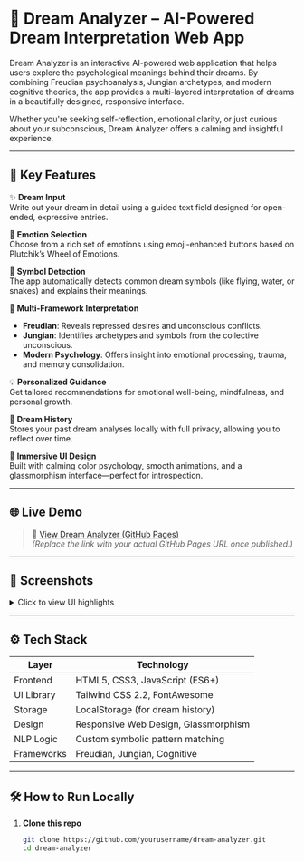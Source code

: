 # 🌙 Dream Analyzer – AI-Powered Dream Interpretation Web App

Dream Analyzer is an interactive AI-powered web application that helps users explore the psychological meanings behind their dreams. By combining Freudian psychoanalysis, Jungian archetypes, and modern cognitive theories, the app provides a multi-layered interpretation of dreams in a beautifully designed, responsive interface.

Whether you're seeking self-reflection, emotional clarity, or just curious about your subconscious, Dream Analyzer offers a calming and insightful experience.

---

## 🧠 Key Features

✨ **Dream Input**  
Write out your dream in detail using a guided text field designed for open-ended, expressive entries.

💬 **Emotion Selection**  
Choose from a rich set of emotions using emoji-enhanced buttons based on Plutchik’s Wheel of Emotions.

🔮 **Symbol Detection**  
The app automatically detects common dream symbols (like flying, water, or snakes) and explains their meanings.

🧠 **Multi-Framework Interpretation**  
- **Freudian**: Reveals repressed desires and unconscious conflicts.
- **Jungian**: Identifies archetypes and symbols from the collective unconscious.
- **Modern Psychology**: Offers insight into emotional processing, trauma, and memory consolidation.

💡 **Personalized Guidance**  
Get tailored recommendations for emotional well-being, mindfulness, and personal growth.

📜 **Dream History**  
Stores your past dream analyses locally with full privacy, allowing you to reflect over time.

🎨 **Immersive UI Design**  
Built with calming color psychology, smooth animations, and a glassmorphism interface—perfect for introspection.

---

## 🌐 Live Demo

> 🔗 [View Dream Analyzer (GitHub Pages)](https://yourusername.github.io/dream-analyzer/)  
*(Replace the link with your actual GitHub Pages URL once published.)*

---

## 📸 Screenshots

<details>
<summary>Click to view UI highlights</summary>

- 🧾 Dream Input Interface  
- 🎭 Emotion Selector Grid  
- 🧠 Interpretation Cards by Framework  
- 📘 Symbol Dictionary & 💡 Guidance Section  

</details>

---

## ⚙️ Tech Stack

| Layer      | Technology                         |
|------------|-------------------------------------|
| Frontend   | HTML5, CSS3, JavaScript (ES6+)      |
| UI Library | Tailwind CSS 2.2, FontAwesome       |
| Storage    | LocalStorage (for dream history)    |
| Design     | Responsive Web Design, Glassmorphism|
| NLP Logic  | Custom symbolic pattern matching    |
| Frameworks | Freudian, Jungian, Cognitive        |

---

## 🛠️ How to Run Locally

1. **Clone this repo**  
   ```bash
   git clone https://github.com/yourusername/dream-analyzer.git
   cd dream-analyzer
